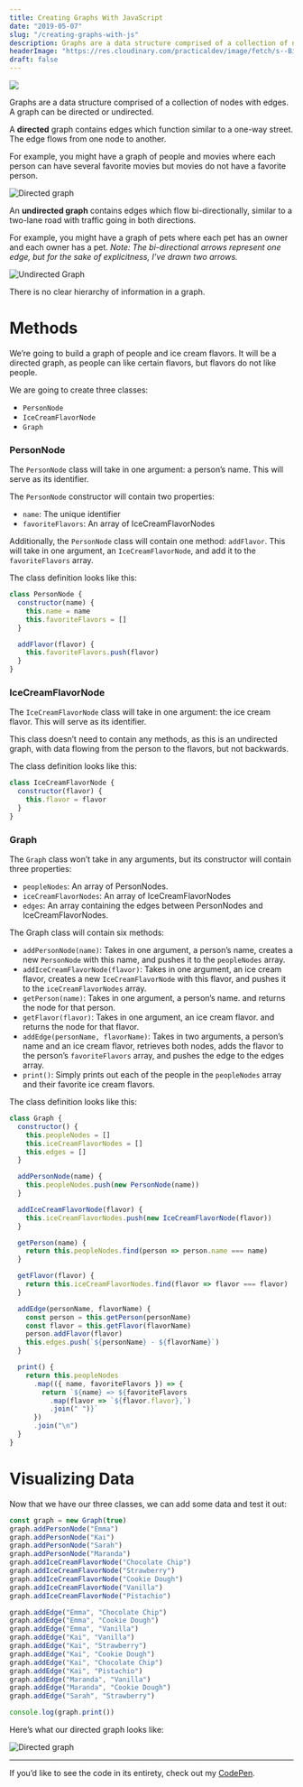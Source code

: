 ```yaml
---
title: Creating Graphs With JavaScript
date: "2019-05-07"
slug: "/creating-graphs-with-js"
description: Graphs are a data structure comprised of a collection of nodes with edges. A graph can be directed or undirected.
headerImage: "https://res.cloudinary.com/practicaldev/image/fetch/s--Bi5rNnIZ--/c_imagga_scale,f_auto,fl_progressive,h_420,q_auto,w_1000/https://res.cloudinary.com/practicaldev/image/fetch/s--q1ZcWtbG--/c_imagga_scale%2Cf_auto%2Cfl_progressive%2Ch_420%2Cq_auto%2Cw_1000/https://thepracticaldev.s3.amazonaws.com/i/of29jor31c5t2prhhpnn.png"
draft: false
---
```


<img src="https://res.cloudinary.com/practicaldev/image/fetch/s--Bi5rNnIZ--/c_imagga_scale,f_auto,fl_progressive,h_420,q_auto,w_1000/https://res.cloudinary.com/practicaldev/image/fetch/s--q1ZcWtbG--/c_imagga_scale%2Cf_auto%2Cfl_progressive%2Ch_420%2Cq_auto%2Cw_1000/https://thepracticaldev.s3.amazonaws.com/i/of29jor31c5t2prhhpnn.png" />

Graphs are a data structure comprised of a collection of nodes with edges. A graph can be directed or undirected.

A **directed** graph contains edges which function similar to a one-way street. The edge flows from one node to another.

For example, you might have a graph of people and movies where each person can have several favorite movies but movies do not have a favorite person.

![Directed graph](https://cdn-images-1.medium.com/max/1600/1*bH2AHhFt9P_Tb8Opp6bhLQ.png)

An **undirected graph** contains edges which flow bi-directionally, similar to a two-lane road with traffic going in both directions.

For example, you might have a graph of pets where each pet has an owner and each owner has a pet. _Note: The bi-directional arrows represent one edge, but for the sake of explicitness, I’ve drawn two arrows._

![Undirected Graph](https://cdn-images-1.medium.com/max/1600/1*9x3Dhxs8Zrtfricvf1Cysw.png)

There is no clear hierarchy of information in a graph.

# Methods

We’re going to build a graph of people and ice cream flavors. It will be a directed graph, as people can like certain flavors, but flavors do not like people.

We are going to create three classes:

- `PersonNode`
- `IceCreamFlavorNode`
- `Graph`

### PersonNode

The `PersonNode` class will take in one argument: a person’s name. This will serve as its identifier.

The `PersonNode` constructor will contain two properties:

- `name`: The unique identifier
- `favoriteFlavors`: An array of IceCreamFlavorNodes

Additionally, the `PersonNode` class will contain one method: `addFlavor`. This will take in one argument, an `IceCreamFlavorNode`, and add it to the `favoriteFlavors` array.

The class definition looks like this:

```js
class PersonNode {
  constructor(name) {
    this.name = name
    this.favoriteFlavors = []
  }

  addFlavor(flavor) {
    this.favoriteFlavors.push(flavor)
  }
}
```

### IceCreamFlavorNode

The `IceCreamFlavorNode` class will take in one argument: the ice cream flavor. This will serve as its identifier.

This class doesn’t need to contain any methods, as this is an undirected graph, with data flowing from the person to the flavors, but not backwards.

The class definition looks like this:

```js
class IceCreamFlavorNode {
  constructor(flavor) {
    this.flavor = flavor
  }
}
```

### Graph

The `Graph` class won’t take in any arguments, but its constructor will contain three properties:

- `peopleNodes`: An array of PersonNodes.
- `iceCreamFlavorNodes`: An array of IceCreamFlavorNodes
- `edges`: An array containing the edges between PersonNodes and IceCreamFlavorNodes.

The Graph class will contain six methods:

- `addPersonNode(name)`: Takes in one argument, a person’s name, creates a new `PersonNode` with this name, and pushes it to the `peopleNodes` array.
- `addIceCreamFlavorNode(flavor)`: Takes in one argument, an ice cream flavor, creates a new `IceCreamFlavorNode` with this flavor, and pushes it to the `iceCreamFlavorNodes` array.
- `getPerson(name)`: Takes in one argument, a person’s name. and returns the node for that person.
- `getFlavor(flavor)`: Takes in one argument, an ice cream flavor. and returns the node for that flavor.
- `addEdge(personName, flavorName)`: Takes in two arguments, a person’s name and an ice cream flavor, retrieves both nodes, adds the flavor to the person’s `favoriteFlavors` array, and pushes the edge to the edges array.
- `print()`: Simply prints out each of the people in the `peopleNodes` array and their favorite ice cream flavors.

The class definition looks like this:

```js
class Graph {
  constructor() {
    this.peopleNodes = []
    this.iceCreamFlavorNodes = []
    this.edges = []
  }

  addPersonNode(name) {
    this.peopleNodes.push(new PersonNode(name))
  }

  addIceCreamFlavorNode(flavor) {
    this.iceCreamFlavorNodes.push(new IceCreamFlavorNode(flavor))
  }

  getPerson(name) {
    return this.peopleNodes.find(person => person.name === name)
  }

  getFlavor(flavor) {
    return this.iceCreamFlavorNodes.find(flavor => flavor === flavor)
  }

  addEdge(personName, flavorName) {
    const person = this.getPerson(personName)
    const flavor = this.getFlavor(flavorName)
    person.addFlavor(flavor)
    this.edges.push(`${personName} - ${flavorName}`)
  }

  print() {
    return this.peopleNodes
      .map(({ name, favoriteFlavors }) => {
        return `${name} => ${favoriteFlavors
          .map(flavor => `${flavor.flavor},`)
          .join(" ")}`
      })
      .join("\n")
  }
}
```

# Visualizing Data

Now that we have our three classes, we can add some data and test it out:

```js
const graph = new Graph(true)
graph.addPersonNode("Emma")
graph.addPersonNode("Kai")
graph.addPersonNode("Sarah")
graph.addPersonNode("Maranda")
graph.addIceCreamFlavorNode("Chocolate Chip")
graph.addIceCreamFlavorNode("Strawberry")
graph.addIceCreamFlavorNode("Cookie Dough")
graph.addIceCreamFlavorNode("Vanilla")
graph.addIceCreamFlavorNode("Pistachio")

graph.addEdge("Emma", "Chocolate Chip")
graph.addEdge("Emma", "Cookie Dough")
graph.addEdge("Emma", "Vanilla")
graph.addEdge("Kai", "Vanilla")
graph.addEdge("Kai", "Strawberry")
graph.addEdge("Kai", "Cookie Dough")
graph.addEdge("Kai", "Chocolate Chip")
graph.addEdge("Kai", "Pistachio")
graph.addEdge("Maranda", "Vanilla")
graph.addEdge("Maranda", "Cookie Dough")
graph.addEdge("Sarah", "Strawberry")

console.log(graph.print())
```

Here’s what our directed graph looks like:

![Directed graph](https://cdn-images-1.medium.com/max/1600/1*8w3ZPB-SyPCszp4errksnQ.png)

---

If you’d like to see the code in its entirety, check out my [CodePen](https://codepen.io/emmawedekind/pen/mYJPbO?editors=0011).
